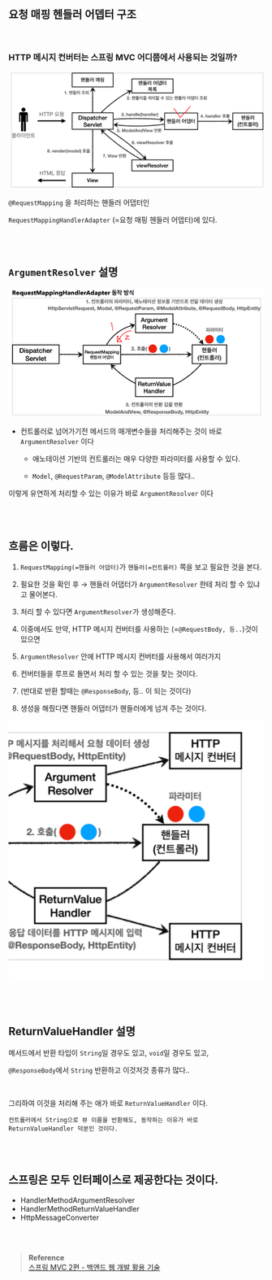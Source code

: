 ## 요청 매핑 헨들러 어뎁터 구조

<br/>

### HTTP 메시지 컨버터는 스프링 MVC 어디쯤에서 사용되는 것일까?

![이미지](/programming/img/입문101.PNG)

`@RequestMapping` 을 처리하는 핸들러 어댑터인

`RequestMappingHandlerAdapter` (=요청 매핑 헨들러 어뎁터)에 있다.

<br/><br/>

## `ArgumentResolver` 설명

![이미지](/programming/img/입문102.PNG)

- 컨트롤러로 넘어가기전 메서드의 매개변수들을 처리해주는 것이 바로 `ArgumentResolver` 이다

    - 애노테이션 기반의 컨트롤러는 매우 다양한 파라미터를 사용할 수 있다.

    - `Model`, `@RequestParam`, `@ModelAttribute` 등등 많다..

이렇게 유연하게 처리할 수 있는 이유가 바로 `ArgumentResolver` 이다

<br/><br/>

## 흐름은 이렇다.

1. `RequestMapping(=핸들러 어댑터)`가 `핸들러(=컨트롤러)` 쪽을 보고 필요한 것을 본다.

2. 필요한 것을 확인 후 → 핸들러 어댑터가 `ArgumentResolver` 한테 처리 할 수 있냐고 물어본다. 
3. 처리 할 수 있다면 `ArgumentResolver`가 생성해준다. 
4. 이중에서도 만약, HTTP 메시지 컨버터를 사용하는 (=`@RequestBody, 등..`)것이 있으면 
5. `ArgumentResolver` 안에 HTTP 메시지 컨버터를 사용해서 여러가지
6. 컨버터들을 루프로 돌면서 처리 할 수 있는 것을 찾는 것이다.
7. (반대로 반환 할때는 `@ResponseBody`, 등.. 이 되는 것이다)
8. 생성을 해줬다면 핸들러 어댑터가 핸들러에게 넘겨 주는 것이다.

![이미지](/programming/img/입문103.PNG)

<br/><br/>

## ReturnValueHandler 설명

메서드에서 반환 타입이 `String`일 경우도 있고, `void`일 경우도 있고, 

`@ResponseBody`에서 `String` 반환하고 이것저것 종류가 많다..

<br/>

그리하여 이것을 처리해 주는 애가 바로 `ReturnValueHandler` 이다.

```
컨트롤러에서 String으로 뷰 이름을 반환해도, 동작하는 이유가 바로 ReturnValueHandler 덕분인 것이다.
```

<br/><br/>

## 스프링은 모두 인터페이스로 제공한다는 것이다.

- HandlerMethodArgumentResolver
- HandlerMethodReturnValueHandler
- HttpMessageConverter


<br/><br/>

>**Reference** <br/>[스프링 MVC 2편 - 백엔드 웹 개발 활용 기술](https://www.inflearn.com/course/%EC%8A%A4%ED%94%84%EB%A7%81-mvc-2/dashboard)